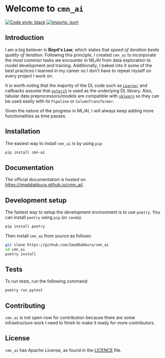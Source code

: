 # Welcome to `cmn_ai`

[![Code style: black](https://img.shields.io/badge/code%20style-black-000000.svg)](https://github.com/psf/black)
[![Imports: isort](https://img.shields.io/badge/%20imports-isort-%231674b1?style=flat&labelColor=ef8336)](https://pycqa.github.io/isort/)

## Introduction

I am a big believer in **Boyd's Law**, which states that _speed of iteration beats quality of iteration_. Following this principle, I created `cmn_ai` to incorporate the most common tasks we encounter in ML/AI from data exploration to model development and training. Additionally, I baked into it some of the best practices I learned in my career so I don't have to repeat myself on every project I work on.

It is worth noting that the majority of the DL code such as [`Learner`](cmn_ai/learner.py) and callbacks assume that [`pytorch`](https://pytorch.org/) is used as the underlying DL library. Also, tabular data preprocessors/models are compatible with [`sklearn`](https://github.com/scikit-learn/scikit-learn) so they can be used easily with its `Pipeline` or `ColumnTransformer`.

Given the nature of the progress in ML/AI, I will always keep adding more functionalities as time passes.

## Installation

The easiest way to install `cmn_ai` is by using `pip`:

```sh
pip install cmn-ai
```

## Documentation

The official documentation is hosted on https://imaddabbura.github.io/cmn_ai/.

## Development setup

The fastest way to setup the development environment is to use `poetry`. You can install `poetry` using `pip` (or `conda`).

```sh
pip install poetry
```

Then install `cmn_ai` from source as follows:

```sh
git clone https://github.com/ImadDabbura/cmn_ai
cd cmn_ai
poetry install
```

## Tests

To run tests, run the following command:

```sh
poetry run pytest
```

## Contributing

`cmn_ai` is not open now for contribution because there are some infrastructure work I need to finish to make it ready for more contributors.

## License

`cmn_ai` has Apache License, as found in the [LICENCE](LICENSE) file.
